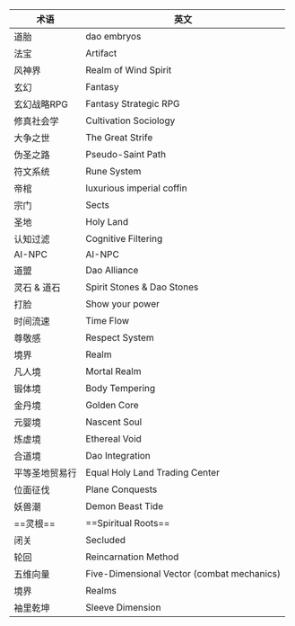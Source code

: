 | 术语      | 英文                                         |
| ------- | ------------------------------------------ |
| 道胎      | dao embryos                                |
| 法宝      | Artifact                                   |
| 风神界     | Realm of Wind Spirit                       |
| 玄幻      | Fantasy                                    |
| 玄幻战略RPG | Fantasy Strategic RPG                      |
| 修真社会学   | Cultivation Sociology                      |
| 大争之世    | The Great Strife                           |
| 伪圣之路    | Pseudo-Saint Path                          |
| 符文系统    | Rune System                                |
| 帝棺      | luxurious imperial coffin                  |
| 宗门      | Sects                                      |
| 圣地      | Holy Land                                  |
| 认知过滤    | Cognitive Filtering                        |
| AI-NPC  | AI-NPC                                     |
| 道盟      | Dao Alliance                               |
| 灵石 & 道石 | Spirit Stones & Dao Stones                 |
| 打脸      | Show your power                            |
| 时间流速    | Time Flow                                  |
| 尊敬感     | Respect System                             |
| 境界      | Realm                                      |
| 凡人境     | Mortal Realm                               |
| 锻体境     | Body Tempering                             |
| 金丹境     | Golden Core                                |
| 元婴境     | Nascent Soul                               |
| 炼虚境     | Ethereal Void                              |
| 合道境     | Dao Integration                            |
| 平等圣地贸易行 | Equal Holy Land Trading Center             |
| 位面征伐    | Plane Conquests                            |
| 妖兽潮     | Demon Beast Tide                           |
| ==灵根==  | ==Spiritual Roots==                        |
| 闭关      | Secluded                                   |
| 轮回      | Reincarnation Method                       |
| 五维向量    | Five-Dimensional Vector (combat mechanics) |
| 境界      | Realms                                     |
| 袖里乾坤    | Sleeve Dimension                           |
